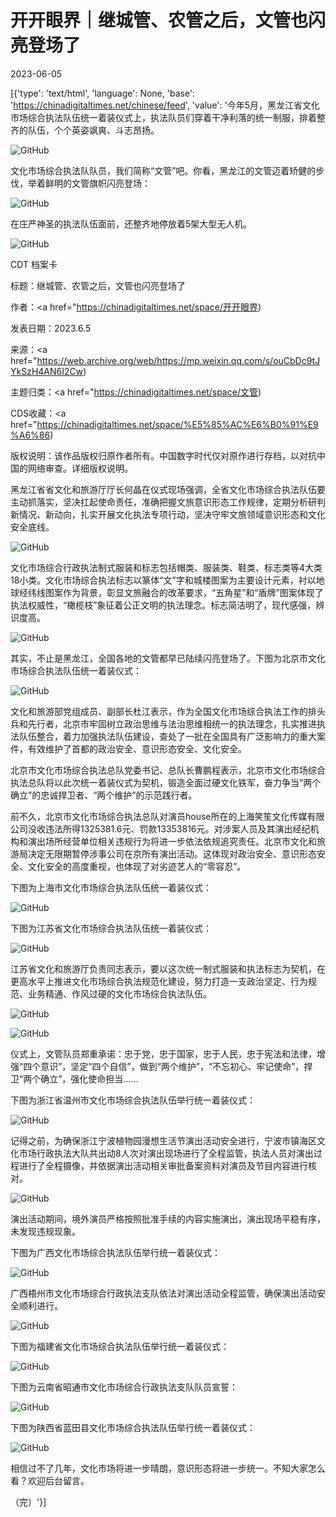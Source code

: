 # 开开眼界｜继城管、农管之后，文管也闪亮登场了

2023-06-05

[{'type': 'text/html', 'language': None, 'base': 'https://chinadigitaltimes.net/chinese/feed', 'value': '今年5月，黑龙江省文化市场综合执法队伍统一着装仪式上，执法队员们穿着干净利落的统一制服，排着整齐的队伍，个个英姿飒爽、斗志昂扬。

![GitHub](https://chinadigitaltimes.net/chinese/files/2023/06/post-696826-647db6239040e.png)

文化市场综合执法队队员，我们简称“文管”吧。你看，黑龙江的文管迈着矫健的步伐，举着鲜明的文管旗帜闪亮登场：

![GitHub](https://chinadigitaltimes.net/chinese/files/2023/06/post-696826-647db623a3fc4.png)

在庄严神圣的执法队伍面前，还整齐地停放着5架大型无人机。

![GitHub](https://chinadigitaltimes.net/chinese/files/2023/06/post-696826-647db623baf5a.png)



CDT 档案卡

标题：继城管、农管之后，文管也闪亮登场了

作者：<a href="https://chinadigitaltimes.net/space/开开眼界)

发表日期：2023.6.5

来源：<a href="https://web.archive.org/web/https://mp.weixin.qq.com/s/ouCbDc9tJYkSzH4AN6I2Cw)

主题归类：<a href="https://chinadigitaltimes.net/space/文管)

CDS收藏：<a href="https://chinadigitaltimes.net/space/%E5%85%AC%E6%B0%91%E9%A6%86)

版权说明：该作品版权归原作者所有。中国数字时代仅对原作进行存档，以对抗中国的网络审查。详细版权说明。





黑龙江省省文化和旅游厅厅长何晶在仪式现场强调，全省文化市场综合执法队伍要主动抓落实，坚决扛起使命责任，准确把握文旅意识形态工作规律，定期分析研判新情况、新动向，扎实开展文化执法专项行动，坚决守牢文旅领域意识形态和文化安全底线。

![GitHub](https://chinadigitaltimes.net/chinese/files/2023/06/post-696826-647db623c53c3.)

文化市场综合行政执法制式服装和标志包括帽类、服装类、鞋类、标志类等4大类18小类。文化市场综合执法标志以篆体“文”字和城楼图案为主要设计元素，衬以地球经纬线图案作为背景，彰显文旅融合的改革要求，“五角星”和“盾牌”图案体现了执法权威性，“橄榄枝”象征着公正文明的执法理念。标志简洁明了，现代感强，辨识度高。

![GitHub](https://chinadigitaltimes.net/chinese/files/2023/06/image-1685960208150.png)

其实，不止是黑龙江，全国各地的文管都早已陆续闪亮登场了。下图为北京市文化市场综合执法队伍统一着装仪式：

![GitHub](https://chinadigitaltimes.net/chinese/files/2023/06/post-696826-647db623e0e23.png)

文化和旅游部党组成员、副部长杜江表示，作为全国文化市场综合执法工作的排头兵和先行者，北京市牢固树立政治思维与法治思维相统一的执法理念，扎实推进执法队伍整合，着力加强执法队伍建设，查处了一批在全国具有广泛影响力的重大案件，有效维护了首都的政治安全、意识形态安全、文化安全。

北京市文化市场综合执法总队党委书记、总队长曹鹏程表示，北京市文化市场综合执法总队将以此次统一着装仪式为契机，锻造全面过硬文化铁军，奋力争当“两个确立”的忠诚捍卫者、“两个维护”的示范践行者。

前不久，北京市文化市场综合执法总队对演员house所在的上海笑笙文化传媒有限公司没收违法所得1325381.6元、罚款13353816元。对涉案人员及其演出经纪机构和演出场所经营单位相关违规行为将进一步依法依规追究责任。北京市文化和旅游局决定无限期暂停涉事公司在京所有演出活动。这体现对政治安全、意识形态安全、文化安全的高度重视，也体现了对劣迹艺人的“零容忍”。

下图为上海市文化市场综合执法队伍统一着装仪式：

![GitHub](https://chinadigitaltimes.net/chinese/files/2023/06/post-696826-647db623ec29e.)

下图为江苏省文化市场综合执法队伍统一着装仪式：

![GitHub](https://chinadigitaltimes.net/chinese/files/2023/06/post-696826-647db62403baa.)

江苏省文化和旅游厅负责同志表示，要以这次统一制式服装和执法标志为契机，在更高水平上推进文化市场综合执法规范化建设，努力打造一支政治坚定、行为规范、业务精通、作风过硬的文化市场综合执法队伍。

![GitHub](https://chinadigitaltimes.net/chinese/files/2023/06/post-696826-647db62410c08.)

![GitHub](https://chinadigitaltimes.net/chinese/files/2023/06/post-696826-647db62426718.png)

仪式上，文管队员郑重承诺：忠于党，忠于国家，忠于人民，忠于宪法和法律，增强“四个意识”，坚定“四个自信”，做到“两个维护”，“不忘初心、牢记使命”，捍卫“两个确立”，强化使命担当……

下图为浙江省温州市文化市场综合执法队伍举行统一着装仪式：

![GitHub](https://chinadigitaltimes.net/chinese/files/2023/06/post-696826-647db62438a9d.)

记得之前，为确保浙江宁波植物园漫想生活节演出活动安全进行，宁波市镇海区文化市场行政执法大队共出动8人次对演出现场进行了全程监管，执法人员对演出过程进行了全程摄像，并依据演出活动相关审批备案资料对演员及节目内容进行核对。

![GitHub](https://chinadigitaltimes.net/chinese/files/2023/06/post-696826-647db62446bb5.)

演出活动期间，境外演员严格按照批准手续的内容实施演出，演出现场平稳有序，未发现违规现象。

下图为广西文化市场综合执法队伍举行统一着装仪式：

![GitHub](https://chinadigitaltimes.net/chinese/files/2023/06/post-696826-647db6246cdc5.png)

广西梧州市文化市场综合行政执法支队依法对演出活动全程监管，确保演出活动安全顺利进行。

![GitHub](https://chinadigitaltimes.net/chinese/files/2023/06/post-696826-647db624781ee.)

下图为福建省文化市场综合执法队伍举行统一着装仪式：

![GitHub](https://chinadigitaltimes.net/chinese/files/2023/06/post-696826-647db62495240.png)

下图为云南省昭通市文化市场综合行政执法支队队员宣誓：

![GitHub](https://chinadigitaltimes.net/chinese/files/2023/06/post-696826-647db624a985f.png)

下图为陕西省蓝田县文化市场综合执法队伍举行统一着装仪式：

![GitHub](https://chinadigitaltimes.net/chinese/files/2023/06/post-696826-647db624b4a58.)

相信过不了几年，文化市场将进一步晴朗，意识形态将进一步统一。不知大家怎么看？欢迎后台留言。

（完）'}]